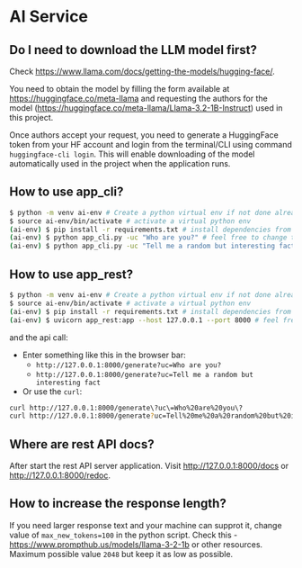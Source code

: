 # AI Service

## Do I need to download the LLM model first?

Check https://www.llama.com/docs/getting-the-models/hugging-face/.

You need to obtain the model by filling the form available at https://huggingface.co/meta-llama and requesting the authors for the model (https://huggingface.co/meta-llama/Llama-3.2-1B-Instruct) used in this project.

Once authors accept your request, you need to generate a HuggingFace token from your HF account and login from the terminal/CLI using command `huggingface-cli login`. This will enable downloading of the model automatically used in the project when the application runs.

## How to use app_cli?

```bash
$ python -m venv ai-env # Create a python virtual env if not done already
$ source ai-env/bin/activate # activate a virtual python env
(ai-env) $ pip install -r requirements.txt # install dependencies from requirements.txt
(ai-env) $ python app_cli.py -uc "Who are you?" # feel free to change the prompt
(ai-env) $ python app_cli.py -uc "Tell me a random but interesting fact" # feel free to change the prompt
```

## How to use app_rest?

```bash
$ python -m venv ai-env # Create a python virtual env if not done already
$ source ai-env/bin/activate # activate a virtual python env
(ai-env) $ pip install -r requirements.txt # install dependencies from requirements.txt
(ai-env) $ uvicorn app_rest:app --host 127.0.0.1 --port 8000 # feel free to change the host / port
```

and the api call:

- Enter something like this in the browser bar:
  - `http://127.0.0.1:8000/generate?uc=Who are you?`
  - `http://127.0.0.1:8000/generate?uc=Tell me a random but interesting fact`
- Or use the `curl`:

```bash
curl http://127.0.0.1:8000/generate\?uc\=Who%20are%20you\?
curl http://127.0.0.1:8000/generate?uc=Tell%20me%20a%20random%20but%20interesting%20fact
```

## Where are rest API docs?

After start the rest API server application. Visit http://127.0.0.1:8000/docs or http://127.0.0.1:8000/redoc.

## How to increase the response length?

If you need larger response text and your machine can supprot it, change value of `max_new_tokens=100` in the python script. Check this - https://www.prompthub.us/models/llama-3-2-1b or other resources. Maximum possible value `2048` but keep it as low as possible.
